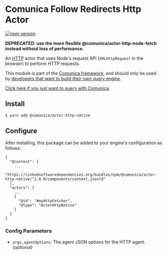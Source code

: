 # Comunica Follow Redirects Http Actor

[![npm version](https://badge.fury.io/js/%40comunica%2Factor-http-native.svg)](https://www.npmjs.com/package/@comunica/actor-http-native)

**DEPRECATED: use the more flexible @comunica/actor-http-node-fetch instead without loss of performance.**

An [HTTP](https://github.com/comunica/comunica/tree/master/packages/bus-http) actor that
uses Node's request API (`XMLHttpRequest` in the browser) to perform HTTP requests.

This module is part of the [Comunica framework](https://github.com/comunica/comunica),
and should only be used by [developers that want to build their own query engine](https://comunica.dev/docs/modify/).

[Click here if you just want to query with Comunica](https://comunica.dev/docs/query/).

## Install

```bash
$ yarn add @comunica/actor-http-native
```

## Configure

After installing, this package can be added to your engine's configuration as follows:
```text
{
  "@context": [
    ...
    "https://linkedsoftwaredependencies.org/bundles/npm/@comunica/actor-http-native/^2.0.0/components/context.jsonld"  
  ],
  "actors": [
    ...
    {
      "@id": "#myHttpFetcher",
      "@type": "ActorHttpNative"
    }
  ]
}
```

### Config Parameters

* `args_agentOptions`: The agent JSON options for the HTTP agent. _(optional)_ 

